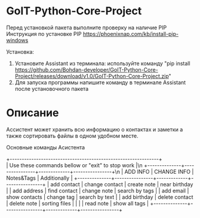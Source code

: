 # GoIT-Python-Core-Project

Перед установкой пакета выполните проверку на наличие PIP
Инструкция по установке PIP
https://phoenixnap.com/kb/install-pip-windows

Установка:
1. Установите Assistant из терминала: используйте команду "pip install https://github.com/Bohdan-developer/GoIT-Python-Core-Project/releases/download/v1.0/GoIT-Python-Core-Project.zip" 
2. Для запуска программы напишите команду в терминале Assistant после установочного пакета 

# Описание
 Ассистент может хранить всю информацию о контактах и заметки а также сортировать файлы в одном удобном месте.

 Основные команды Асистента

+--------------------------------------------------------------+                                                                                                             
|       Use these commands bellow or "exit" to stop work       |\n
+--------------+----------------+-------------+----------------+\n
|   ADD INFO   |  CHANGE INFO   |  Notes&Tags |  Additionally  |
+--------------+----------------+-------------+----------------+
| add contact  | change contact | create note | near birthday  |
| add address  |  find contact  | change note | search by tags |
|  add email   | show contacts  |  change tag | search by text |
| add birthday | delete contact | delete note | sorting files  |
|              |                |  read note  | show all tags  |
+--------------+----------------+-------------+----------------+
